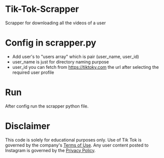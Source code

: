 # Tik-Tok-Scrapper
Scrapper for downloading all the videos of a user

# Config in scrapper.py
  * Add user's to "users array" which is pair (user_name, user_id)
  * user_name is just for directory naming purpose
  * user_id you can fetch from https://tiktoky.com the url after selecting the required user profile
  
# Run
  After config run the scrapper python file.

# Disclaimer
This code is solely for educational purposes only. Use of Tik Tok is governed by the company's [Terms of Use](https://www.tiktok.com/en/terms-of-use). Any user content posted to Instagram is governed by the [Privacy Policy](https://www.tiktok.com/en/privacy-policy).

